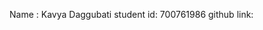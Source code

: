Name : Kavya Daggubati
                 student id: 700761986
                                 github link:
